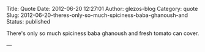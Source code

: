 Title: Quote
Date: 2012-06-20 12:27:01
Author: glezos-blog
Category: quote
Slug: 2012-06-20-theres-only-so-much-spiciness-baba-ghanoush-and
Status: published

There's only so much spiciness baba ghanoush and fresh tomato can cover.

&mdash;
